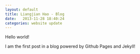 ```yaml
---
layout: default
title: Liangjian Hao - Blog
date:   2013-11-28 18:40:24
categories: website update
---
```


Hello world!

I am the first post in a blog powered by Github Pages and Jekyll!